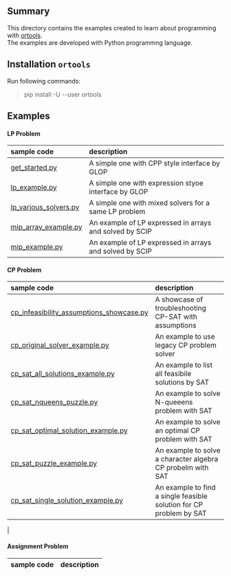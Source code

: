 ## Summary
This directory contains the examples created to learn about programming with [ortools](https://developers.google.com/optimization/introduction).  
The examples are developed with Python programmng language. 

## Installation `ortools`
Run following commands:
> pip install -U --user ortools

## Examples

#### LP Problem
| sample code | description |
|:------------|:------------|
|[get_started.py](https://github.com/ygao-wiq/adventofcode/blob/main/src/ortools_tutorials/get_started.py)| A simple one with CPP style interface by GLOP|
|[lp_example.py](https://github.com/ygao-wiq/adventofcode/blob/main/src/ortools_tutorials/lp_example.py)| A simple one with expression styoe interface by GLOP|
|[lp_various_solvers.py](https://github.com/ygao-wiq/adventofcode/blob/main/src/ortools_tutorials/lp_various_solvers.py)| A simple one with mixed solvers for a same LP problem|
|[mip_array_example.py](https://github.com/ygao-wiq/adventofcode/blob/main/src/ortools_tutorials/mip_array_example.py) | An example of LP expressed in arrays and solved by SCIP |
|[mip_example.py](https://github.com/ygao-wiq/adventofcode/blob/main/src/ortools_tutorials/mip_example.py) | An example of LP expressed in arrays and solved by SCIP |

#### CP Problem
| sample code | description |
|:------------|:------------|
|[cp_infeasibility_assumptions_showcase.py](https://github.com/ygao-wiq/adventofcode/blob/main/src/ortools_tutorials/cp_infeasibility_assumptions_showcase.py)| A showcase of troubleshooting CP-SAT with assumptions|
|[cp_original_solver_example.py](https://github.com/ygao-wiq/adventofcode/blob/main/src/ortools_tutorials/cp_original_solver_example.py)| An example to use legacy CP problem solver |
|[cp_sat_all_solutions_example.py](https://github.com/ygao-wiq/adventofcode/blob/main/src/ortools_tutorials/cp_sat_all_solutions_example.py) | An example to list all feasibile solutions by SAT |
|[cp_sat_nqueens_puzzle.py](https://github.com/ygao-wiq/adventofcode/blob/main/src/ortools_tutorials/cp_sat_nqueens_puzzle.py)| An example to solve N-queeens problem with SAT |
|[cp_sat_optimal_solution_example.py](https://github.com/ygao-wiq/adventofcode/blob/main/src/ortools_tutorials/cp_sat_optimal_solution_example.py)| An example to solve an optimal CP problem with SAT |
|[cp_sat_puzzle_example.py](https://github.com/ygao-wiq/adventofcode/blob/main/src/ortools_tutorials/cp_sat_puzzle_example.py)| An example to solve a character algebra CP probelm with SAT |
|[cp_sat_single_solution_example.py](https://github.com/ygao-wiq/adventofcode/blob/main/src/ortools_tutorials/cp_sat_single_solution_example.py)| An example to find a single feasible solution for CP problem by SAT |
|

#### Assignment Problem
| sample code | description |
|:------------|:------------|